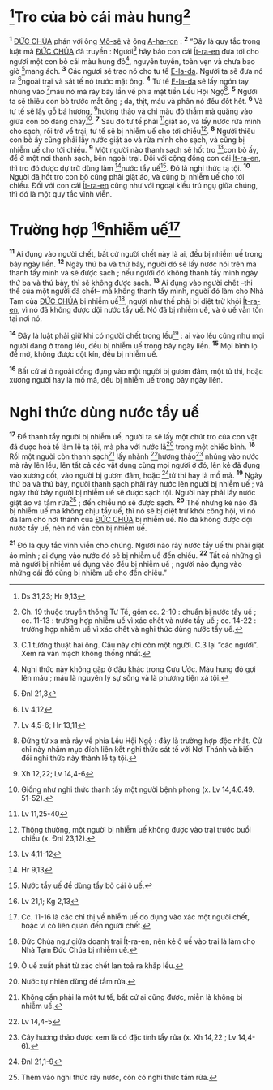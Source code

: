 # [^1*]Tro của bò cái màu hung[^1]
<sup><b>1</b></sup> [ĐỨC CHÚA]() phán với ông [Mô-sê]() và ông [A-ha-ron]() : <sup><b>2</b></sup> “Đây là quy tắc trong luật mà [ĐỨC CHÚA]() đã truyền : Ngươi[^2] hãy bảo con cái [Ít-ra-en]() đưa tới cho ngươi một con bò cái màu hung đỏ[^3], nguyên tuyền, toàn vẹn và chưa bao giờ [^2*]mang ách. <sup><b>3</b></sup> Các ngươi sẽ trao nó cho tư tế [E-la-da](). Người ta sẽ đưa nó ra [^3*]ngoài trại và sát tế nó trước mặt ông. <sup><b>4</b></sup> Tư tế [E-la-da]() sẽ lấy ngón tay nhúng vào [^4*]máu nó mà rảy bảy lần về phía mặt tiền Lều Hội Ngộ[^4]. <sup><b>5</b></sup> Người ta sẽ thiêu con bò trước mắt ông ; da, thịt, máu và phân nó đều đốt hết. <sup><b>6</b></sup> Và tư tế sẽ lấy gỗ bá hương, [^5*]hương thảo và chỉ màu đỏ thẫm mà quăng vào giữa con bò đang cháy[^5]. <sup><b>7</b></sup> Sau đó tư tế phải [^6*]giặt áo, và lấy nước rửa mình cho sạch, rồi trở về trại, tư tế sẽ bị nhiễm uế cho tới chiều[^6]. <sup><b>8</b></sup> Người thiêu con bò ấy cũng phải lấy nước giặt áo và rửa mình cho sạch, và cũng bị nhiễm uế cho tới chiều. <sup><b>9</b></sup> Một người nào thanh sạch sẽ hốt tro [^7*]con bò ấy, để ở một nơi thanh sạch, bên ngoài trại. Đối với cộng đồng con cái [Ít-ra-en](), thì tro đó được dự trữ dùng làm [^8*]nước tẩy uế[^7]. Đó là nghi thức tạ tội. <sup><b>10</b></sup> Người đã hốt tro con bò cũng phải giặt áo, và cũng bị nhiễm uế cho tới chiều. Đối với con cái [Ít-ra-en]() cũng như với ngoại kiều trú ngụ giữa chúng, thì đó là một quy tắc vĩnh viễn.


# Trường hợp [^9*]nhiễm uế[^8]
<sup><b>11</b></sup> Ai đụng vào người chết, bất cứ người chết này là ai, đều bị nhiễm uế trong bảy ngày liền. <sup><b>12</b></sup> Ngày thứ ba và thứ bảy, người đó sẽ lấy nước nói trên mà thanh tẩy mình và sẽ được sạch ; nếu người đó không thanh tẩy mình ngày thứ ba và thứ bảy, thì sẽ không được sạch. <sup><b>13</b></sup> Ai đụng vào người chết –thi thể của một người đã chết– mà không thanh tẩy mình, người đó làm cho Nhà Tạm của [ĐỨC CHÚA]() bị nhiễm uế[^9], người như thế phải bị diệt trừ khỏi [Ít-ra-en](), vì nó đã không được dội nước tẩy uế. Nó đã bị nhiễm uế, và ô uế vẫn tồn tại nơi nó.

<sup><b>14</b></sup> Đây là luật phải giữ khi có người chết trong lều[^10] : ai vào lều cũng như mọi người đang ở trong lều, đều bị nhiễm uế trong bảy ngày liền. <sup><b>15</b></sup> Mọi bình lọ để mở, không được cột kín, đều bị nhiễm uế.

<sup><b>16</b></sup> Bất cứ ai ở ngoài đồng đụng vào một người bị gươm đâm, một tử thi, hoặc xương người hay là mồ mả, đều bị nhiễm uế trong bảy ngày liền.


# Nghi thức dùng nước tẩy uế
<sup><b>17</b></sup> Để thanh tẩy người bị nhiễm uế, người ta sẽ lấy một chút tro của con vật đã được hoả tế làm lễ tạ tội, mà pha với nước lã[^11] trong một chiếc bình. <sup><b>18</b></sup> Rồi một người còn thanh sạch[^12] lấy nhành [^10*]hương thảo[^13] nhúng vào nước mà rảy lên lều, lên tất cả các vật dụng cùng mọi người ở đó, lên kẻ đã đụng vào xương cốt, vào người bị gươm đâm, hoặc [^11*]tử thi hay là mồ mả. <sup><b>19</b></sup> Ngày thứ ba và thứ bảy, người thanh sạch phải rảy nước lên người bị nhiễm uế ; và ngày thứ bảy người bị nhiễm uế sẽ được sạch tội. Người này phải lấy nước giặt áo và tắm rửa[^14] ; đến chiều nó sẽ được sạch. <sup><b>20</b></sup> Thế nhưng kẻ nào đã bị nhiễm uế mà không chịu tẩy uế, thì nó sẽ bị diệt trừ khỏi công hội, vì nó đã làm cho nơi thánh của [ĐỨC CHÚA]() bị nhiễm uế. Nó đã không được dội nước tẩy uế, nên nó vẫn còn bị nhiễm uế.

<sup><b>21</b></sup> Đó là quy tắc vĩnh viễn cho chúng. Người nào rảy nước tẩy uế thì phải giặt áo mình ; ai đụng vào nước đó sẽ bị nhiễm uế đến chiều. <sup><b>22</b></sup> Tất cả những gì mà người bị nhiễm uế đụng vào đều bị nhiễm uế ; người nào đụng vào những cái đó cũng bị nhiễm uế cho đến chiều.”

[^1]: Ch. 19 thuộc truyền thống Tư Tế, gồm cc. 2-10 : chuẩn bị nước tẩy uế ; cc. 11-13 : trường hợp nhiễm uế vì xác chết và nước tẩy uế ; cc. 14-22 : trường hợp nhiễm uế vì xác chết và nghi thức dùng nước tẩy uế.
[^2]: C.1 tường thuật hai ông. Câu này chỉ còn một người. C.3 lại “các ngươi”. Xem ra văn mạch không thống nhất.
[^3]: Nghi thức này không gặp ở đâu khác trong Cựu Ước. Màu hung đỏ gợi lên máu ; máu là nguyên lý sự sống và là phương tiện xá tội.
[^4]: Đứng từ xa mà rảy về phía Lều Hội Ngộ : đây là trường hợp độc nhất. Cử chỉ này nhằm mục đích liên kết nghi thức sát tế với Nơi Thánh và biến đổi nghi thức này thành lễ tạ tội.
[^5]: Giống như nghi thức thanh tẩy một người bệnh phong (x. Lv 14,4.6.49. 51-52).
[^6]: Thông thường, một người bị nhiễm uế không được vào trại trước buổi chiều (x. Đnl 23,12).
[^7]: Nước tẩy uế để dùng tẩy bỏ cái ô uế.
[^8]: Cc. 11-16 là các chỉ thị về nhiễm uế do đụng vào xác một người chết, hoặc vì có liên quan đến người chết.
[^9]: Đức Chúa ngự giữa doanh trại Ít-ra-en, nên kẻ ô uế vào trại là làm cho Nhà Tạm Đức Chúa bị nhiễm uế.
[^10]: Ô uế xuất phát từ xác chết lan toả ra khắp lều.
[^11]: Nước tự nhiên dùng để tắm rửa.
[^12]: Không cần phải là một tư tế, bất cứ ai cũng được, miễn là không bị nhiễm uế.
[^13]: Cây hương thảo được xem là có đặc tính tẩy rửa (x. Xh 14,22 ; Lv 14,4-6).
[^14]: Thêm vào nghi thức rảy nước, còn có nghi thức tắm rửa.
[^1*]: Ds 31,23; Hr 9,13
[^2*]: Đnl 21,3
[^3*]: Lv 4,12
[^4*]: Lv 4,5-6; Hr 13,11
[^5*]: Xh 12,22; Lv 14,4-6
[^6*]: Lv 11,25-40
[^7*]: Lv 4,11-12
[^8*]: Hr 9,13
[^9*]: Lv 21,1; Kg 2,13
[^10*]: Lv 14,4-5
[^11*]: Đnl 21,1-9